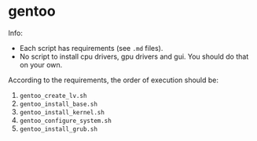 # gentoo

Info:

- Each script has requirements (see `.md` files).
- No script to install cpu drivers, gpu drivers and gui. You should do that on your own.

According to the requirements, the order of execution should be:

1. `gentoo_create_lv.sh`
1. `gentoo_install_base.sh`
1. `gentoo_install_kernel.sh`
1. `gentoo_configure_system.sh`
1. `gentoo_install_grub.sh`